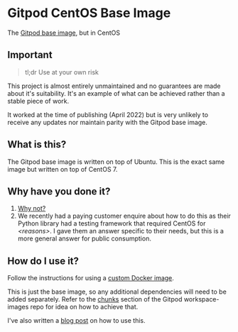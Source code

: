 # Gitpod CentOS Base Image

The [Gitpod base image](https://github.com/gitpod-io/workspace-images/blob/main/base/Dockerfile), but in CentOS

## Important

> tl;dr Use at your own risk

This project is almost entirely unmaintained and no guarantees are made
about it's suitability. It's an example of what can be achieved rather
than a stable piece of work.

It worked at the time of publishing (April 2022) but is very unlikely to
receive any updates nor maintain parity with the Gitpod base image.

## What is this?

The Gitpod base image is written on top of Ubuntu. This is the exact
same image but written on top of CentOS 7.

## Why have you done it?

1. [Why not?](https://www.youtube.com/watch?v=Gqp8BYpzRFs)
2. We recently had a paying customer enquire about how to do this as their
Python library had a testing framework that required CentOS for _\<reasons\>_.
I gave them an answer specific to their needs, but this is a more general
answer for public consumption.

## How do I use it?

Follow the instructions for using a [custom Docker image](https://www.gitpod.io/docs/config-docker).

This is just the base image, so any additional dependencies will need to
be added separately. Refer to the [chunks](https://github.com/gitpod-io/workspace-images/tree/main/chunks)
section of the Gitpod workspace-images repo for idea on how to achieve
that.

I've also written a [blog post](https://simonemms.com/blog/2022/04/30/using-a-non-ubuntu-base-image-in-gitpod)
on how to use this.
